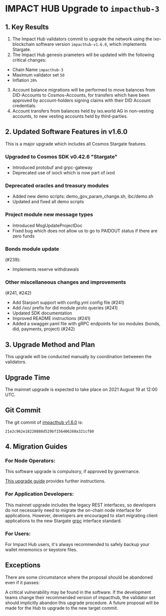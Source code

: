 # IMPACT HUB Upgrade to `impacthub-3`

## 1. Key Results
1. The Impact Hub validators commit to upgrade the network using the ixo-blockchain software version `impacthub-v1.6.0`, which implements Stargate.
2. The Impact Hub genesis prameters will be updated with the following critical changes:
  - Chain Name `impacthub-3`
  - Maximum validator set `50`
  - Inflation `20%`
3. Account balance migrations will be performed to move balances from DID-Accounts to Cosmos-Accounts, for transfers which have been approved by account-holders signing claims with their DID Account credentials.
4. Account transfers from balances held by ixo.world AG in non-vesting accounts, to new vesting accounts held by third-parties. 

## 2. Updated Software Features in v1.6.0
This is a major upgrade which includes all Cosmos Stargate features.

### Upgraded to Cosmos SDK v0.42.6 "Stargate"
- Introduced protobuf and grpc-gateway
- Deprecated use of ixocli which is now part of ixod

### Deprecated oracles and treasury modules
- Added new demo scripts: demo_gov_param_change.sh, ibc/demo.sh
- Updated and fixed all demo scripts

### Project module new message types
- Introduced MsgUpdateProjectDoc
- Fixed bug which does not allow us to go to PAIDOUT status if there are zero funds

### Bonds module update 
(#239):
- Implements reserve withdrawals

### Other miscellaneous changes and improvements 
(#241, #242)
- Add Starport support with config.yml config file (#241)
- Add /ixo/ prefix for did module proto queries (#241)
- Updated SDK documentation
- Improved README instructions (#241)
- Added a swagger.yaml file with gRPC endpoints for ixo modules (bonds, did, payments, project) (#242)

## 3. Upgrade Method and Plan
This upgrade will be conducted manually by coordination betweeen the validators. 

## Upgrade Time

The mainnet upgrade is expected to take place on 2021 August 19 at 12:00 UTC.

## Git Commit

The git commit of [impacthub v1.6.0](https://github.com/ixofoundation/ixo-blockchain/releases/tag/v1.6.0) is:

`21e2c962e18220888d529bf156406260a321cf80`

## 4. Migration Guides
### For Node Operators:
This software upgrade is compulsory, if approved by governance.

[This upgrade guide](https://github.com/ixofoundation/genesis/tree/impacthub-3/impacthub-3) provides further instructions.

### For Application Developers:
This mainnet upgrade includes the legacy REST interfaces, so developers do not necessarily need to migrate the on-chain node interface for applications.
However, developers are encouraged to start migrating client applications to the new Stargate [grpc](https://grpc.io/) interface standard.

### For Users:
For Impact Hub users, it's always recommended to safely backup your wallet mnemonics or keystore files.

## Exceptions

There are some circumstance where the proposal should be abandoned even if it passes:

A critical vulnerability may be found in the software. If the development teams change their recommended version of impacthub, the validator set should implicitly abandon this upgrade procedure. A future proposal will be made for the Hub to upgrade to the new target commit.
